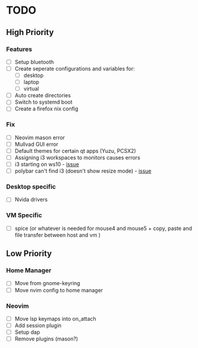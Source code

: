 # TODO

## High Priority

### Features

- [ ] Setup bluetooth
- [ ] Create seperate configurations and variables for:
  - [ ] desktop
  - [ ] laptop
  - [ ] virtual
- [ ] Auto create directories
- [ ] Switch to systemd boot
- [ ] Create a firefox nix config

### Fix

- [ ] Neovim mason error
- [ ] Mullvad GUI error
- [ ] Default themes for certain qt apps (Yuzu, PCSX2)
- [ ] Assigning i3 workspaces to monitors causes errors
- [ ] i3 starting on ws10 - [issue](https://github.com/nix-community/home-manager/issues/695)
- [ ] polybar can't find i3 (doesn't show resize mode) - [issue](https://github.com/nix-community/home-manager/issues/213)

### Desktop specific

- [ ] Nvida drivers

### VM Specific

- [ ] spice (or whatever is needed for mouse4 and mouse5 + copy, paste and file transfer between host and vm )

## Low Priority

### Home Manager

- [ ] Move from gnome-keyring
- [ ] Move nvim config to home manager

### Neovim

- [ ] Move lsp keymaps into on_attach
- [ ] Add session plugin
- [ ] Setup dap
- [ ] Remove plugins (mason?)
